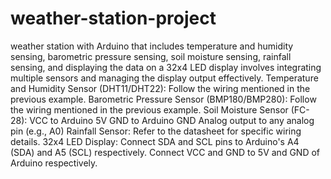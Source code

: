 # weather-station-project
 weather station with Arduino that includes temperature and humidity sensing, barometric pressure sensing, soil moisture sensing, rainfall sensing, and displaying the data on a 32x4 LED display involves integrating multiple sensors and managing the display output effectively.
 Temperature and Humidity Sensor (DHT11/DHT22):
Follow the wiring mentioned in the previous example.
Barometric Pressure Sensor (BMP180/BMP280):
Follow the wiring mentioned in the previous example.
Soil Moisture Sensor (FC-28):
VCC to Arduino 5V
GND to Arduino GND
Analog output to any analog pin (e.g., A0)
Rainfall Sensor:
Refer to the datasheet for specific wiring details.
32x4 LED Display:
Connect SDA and SCL pins to Arduino's A4 (SDA) and A5 (SCL) respectively.
Connect VCC and GND to 5V and GND of Arduino respectively.

 

  
 


